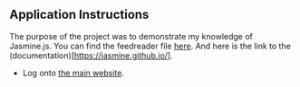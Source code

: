 
## Application Instructions

The purpose of the project was to demonstrate my knowledge of Jasmine.js. You can find the feedreader file [here](jasmine/spec/feedreader.js). And here is the link to the (documentation)[https://jasmine.github.io/].

* Log onto [the main website](https://arhillis.github.io/frontend-nanodegree-feedreader/).

